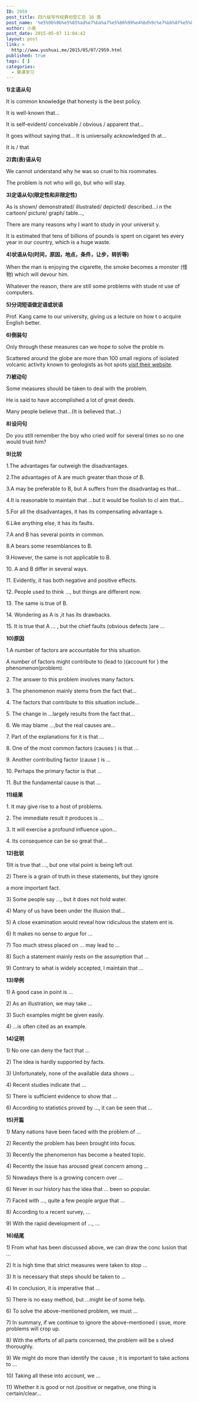 ```yaml
---
ID: 2959
post_title: 四六级写作经典句型汇总 16 类
post_name: '%e5%9b%9b%e5%85%ad%e7%ba%a7%e5%86%99%e4%bd%9c%e7%bb%8f%e5%85%b8%e5%8f%a5%e5%9e%8b%e6%b1%87%e6%80%bb-16-%e7%b1%bb'
author: 小奥
post_date: 2015-05-07 11:04:42
layout: post
link: >
  http://www.yushuai.me/2015/05/07/2959.html
published: true
tags: [ ]
categories:
  - 慕课学习
---
```

<p><strong>1)主语从句</strong></p>
<p>It is common knowledge that honesty is the best policy.</p>
<p>It is well-known that…</p>
<p>It is self-evident/ conceivable / obvious / apparent that…</p>
<p>It goes without saying that… It is universally acknowledged th at…</p>
<p>It is / that</p>
<p><strong>2)宾(表)语从句</strong></p>
<p>We cannot understand why he was so cruel to his roommates.</p>
<p>The problem is not who will go, but who will stay.<!--more--></p>
<p><strong>3)定语从句(限定性和非限定性)</strong></p>
<p>As is shown/ demonstrated/ illustrated/ depicted/ described…i n the cartoon/ picture/ graph/ table…,</p>
<p>There are many reasons why I want to study in your universit y.</p>
<p>It is estimated that tens of billions of pounds is spent on cigaret tes every year in our country, which is a huge waste.</p>
<p><strong>4)状语从句(时间，原因，地点，条件，让步，转折等)</strong></p>
<p>When the man is enjoying the cigarette, the smoke becomes a monster (怪物) which will devour him.</p>
<p>Whatever the reason, there are still some problems with stude nt use of computers.</p>
<p><strong>5)分词短语做定语或状语</strong></p>
<p>Prof. Kang came to our university, giving us a lecture on how t o acquire English better.</p>
<p><strong>6)倒装句</strong></p>
<p>Only through these measures can we hope to solve the proble m.</p>
<p>Scattered around the globe are more than 100 small regions of isolated volcanic activity known to geologists as hot spots <a href="http://biturlz.com/dqmCkec">visit their website</a>.</p>
<p><strong>7)被动句</strong></p>
<p>Some measures should be taken to deal with the problem.</p>
<p>He is said to have accomplished a lot of great deeds.</p>
<p>Many people believe that…(It is believed that…)</p>
<p><strong>8)设问句</strong></p>
<p>Do you still remember the boy who cried wolf for several times so no one would trust him?</p>
<p><strong>9)比较</strong></p>
<p>1.The advantages far outweigh the disadvantages.</p>
<p>2.The advantages of A are much greater than those of B.</p>
<p>3.A may be preferable to B, but A suffers from the disadvantag es that&#8230;</p>
<p>4.It is reasonable to maintain that &#8230;but it would be foolish to cl aim that&#8230;</p>
<p>5.For all the disadvantages, it has its compensating advantage s.</p>
<p>6.Like anything else, it has its faults.</p>
<p>7.A and B has several points in common.</p>
<p>8.A bears some resemblances to B.</p>
<p>9.However, the same is not applicable to B.</p>
<p>10. A and B differ in several ways.</p>
<p>11. Evidently, it has both negative and positive effects.</p>
<p>12. People used to think &#8230;, but things are different now.</p>
<p>13. The same is true of B.</p>
<p>14. Wondering as A is ,it has its drawbacks.</p>
<p>15. It is true that A &#8230; , but the chief faults (obvious defects )are &#8230;</p>
<p><strong>10)原因</strong></p>
<p>1.A number of factors are accountable for this situation.</p>
<p>A number of factors might contribute to (lead to )(account for ) the phenomenon(problem).</p>
<p>2. The answer to this problem involves many factors.</p>
<p>3. The phenomenon mainly stems from the fact that&#8230;</p>
<p>4. The factors that contribute to this situation include&#8230;</p>
<p>5. The change in &#8230;largely results from the fact that&#8230;</p>
<p>6. We may blame &#8230;,but the real causes are&#8230;</p>
<p>7. Part of the explanations for it is that &#8230;</p>
<p>8. One of the most common factors (causes ) is that &#8230;</p>
<p>9. Another contributing factor (cause ) is &#8230;</p>
<p>10. Perhaps the primary factor is that …</p>
<p>11. But the fundamental cause is that &#8230;</p>
<p><strong>11)结果</strong></p>
<p>1. It may give rise to a host of problems.</p>
<p>2. The immediate result it produces is &#8230;</p>
<p>3. It will exercise a profound influence upon&#8230;</p>
<p>4. Its consequence can be so great that&#8230;</p>
<p><strong>12)批驳</strong></p>
<p>1)It is true that &#8230;, but one vital point is being left out.</p>
<p>2) There is a grain of truth in these statements, but they ignore</p>
<p>a more important fact.</p>
<p>3) Some people say &#8230;, but it does not hold water.</p>
<p>4) Many of us have been under the illusion that&#8230;</p>
<p>5) A close examination would reveal how ridiculous the statem ent is.</p>
<p>6) It makes no sense to argue for &#8230;</p>
<p>7) Too much stress placed on &#8230; may lead to &#8230;</p>
<p>8) Such a statement mainly rests on the assumption that &#8230;</p>
<p>9) Contrary to what is widely accepted, I maintain that &#8230;</p>
<p><strong>13)举例</strong></p>
<p>1) A good case in point is &#8230;</p>
<p>2) As an illustration, we may take &#8230;</p>
<p>3) Such examples might be given easily.</p>
<p>4) &#8230;is often cited as an example.</p>
<p><strong>14)证明</strong></p>
<p>1) No one can deny the fact that &#8230;</p>
<p>2) The idea is hardly supported by facts.</p>
<p>3) Unfortunately, none of the available data shows &#8230;</p>
<p>4) Recent studies indicate that &#8230;</p>
<p>5) There is sufficient evidence to show that &#8230;</p>
<p>6) According to statistics proved by &#8230;, it can be seen that &#8230;</p>
<p><strong>15)开篇</strong></p>
<p>1) Many nations have been faced with the problem of &#8230;</p>
<p>2) Recently the problem has been brought into focus.</p>
<p>3) Recently the phenomenon has become a heated topic.</p>
<p>4) Recently the issue has aroused great concern among &#8230;</p>
<p>5) Nowadays there is a growing concern over &#8230;</p>
<p>6) Never in our history has the idea that &#8230; been so popular.</p>
<p>7) Faced with &#8230;, quite a few people argue that &#8230;</p>
<p>8) According to a recent survey, &#8230;</p>
<p>9) With the rapid development of &#8230;, &#8230;</p>
<p><strong>16)结尾</strong></p>
<p>1) From what has been discussed above, we can draw the conc lusion that &#8230;</p>
<p>2) It is high time that strict measures were taken to stop &#8230;</p>
<p>3) It is necessary that steps should be taken to &#8230;</p>
<p>4) In conclusion, it is imperative that &#8230;</p>
<p>5) There is no easy method, but &#8230;might be of some help.</p>
<p>6) To solve the above-mentioned problem, we must &#8230;</p>
<p>7) In summary, if we continue to ignore the above-mentioned i ssue, more problems will crop up.</p>
<p>8) With the efforts of all parts concerned, the problem will be s olved thoroughly.</p>
<p>9) We might do more than identify the cause ; it is important to take actions to &#8230;</p>
<p>10) Taking all these into account, we &#8230;</p>
<p>11) Whether it is good or not /positive or negative, one thing is certain/clear&#8230;</p>
